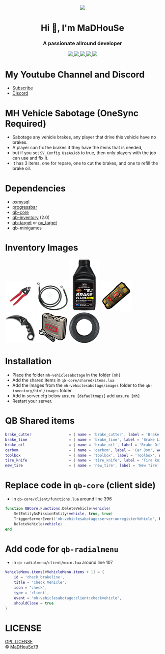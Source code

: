 <p align="center">
    <img width="140" src="https://icons.iconarchive.com/icons/iconarchive/red-orb-alphabet/128/Letter-M-icon.png" />  
    <h1 align="center">Hi 👋, I'm MaDHouSe</h1>
    <h3 align="center">A passionate allround developer </h3>    
</p>

<p align="center">
    <a href="https://github.com/MaDHouSe79/mh-vehiclesabotage/issues">
        <img src="https://img.shields.io/github/issues/MaDHouSe79/mh-vehiclesabotage"/> 
    </a>
    <a href="https://github.com/MaDHouSe79/mh-vehiclesabotage/watchers">
        <img src="https://img.shields.io/github/watchers/MaDHouSe79/mh-vehiclesabotage"/> 
    </a> 
    <a href="https://github.com/MaDHouSe79/mh-vehiclesabotage/network/members">
        <img src="https://img.shields.io/github/forks/MaDHouSe79/mh-vehiclesabotage"/> 
    </a>  
    <a href="https://github.com/MaDHouSe79/mh-vehiclesabotage/stargazers">
        <img src="https://img.shields.io/github/stars/MaDHouSe79/mh-vehiclesabotage?color=white"/> 
    </a>
    <a href="https://github.com/MaDHouSe79/mh-vehiclesabotage/blob/main/LICENSE">
        <img src="https://img.shields.io/github/license/MaDHouSe79/mh-vehiclesabotage?color=black"/> 
    </a>      
</p>

# My Youtube Channel and Discord
- [Subscribe](https://www.youtube.com/c/@MaDHouSe79) 
- [Discord](https://discord.gg/vJ9EukCmJQ)

# MH Vehicle Sabotage (OneSync Required)
- Sabotage any vehicle brakes, any player that drive this vehicle have no brakes.
- A player can fix the brakes if they have the items that is needed,
- but if you set `SV_Config.UseAsJob` to true, then only players with the job can use and fix it.
- It has 3 items, one for repare, one to cut the brakes, and one to refill the brake oil.

# Dependencies
- [oxmysql](https://github.com/overextended/oxmysql/releases/tag/v1.9.3)
- [progressbar](https://github.com/qbcore-framework/qb-core/progressbar)
- [qb-core](https://github.com/qbcore-framework/qb-core)
- [qb-inventory](https://github.com/qbcore-framework/qb-core/qb-inventory) (2.0)
- [qb-target](https://github.com/qbcore-framework/qb-target) or [ox_target](https://github.com/overextended/ox_target/releases)
- [qb-minigames](https://github.com/qbcore-framework/qb-core/qb-minigames)

# Inventory Images
![alttext](https://github.com/MaDHouSe79/mh-vehiclesabotage/blob/main/image/brake_cutter.png?raw=true)
![alttext](https://github.com/MaDHouSe79/mh-vehiclesabotage/blob/main/image/brake_line.png?raw=true)
![alttext](https://github.com/MaDHouSe79/mh-vehiclesabotage/blob/main/image/brake_oil.png?raw=true)
![alttext](https://github.com/MaDHouSe79/mh-vehiclesabotage/blob/main/image/carbom.png?raw=true)
![alttext](https://github.com/MaDHouSe79/mh-vehiclesabotage/blob/main/image/tire_knife.png?raw=true)
![alttext](https://github.com/MaDHouSe79/mh-vehiclesabotage/blob/main/image/toolbox.png?raw=true)
![alttext](https://github.com/MaDHouSe79/mh-vehiclesabotage/blob/main/image/new_tire.png?raw=true)

# Installation
- Place the folder `mh-vehiclesabotage` in the folder `[mh]`
- Add the shared items in `qb-core/shared/items.lua`
- Add the images from the `mh-vehiclesabotage/images` folder to the `qb-inventory/html/images` folder.
- Add in server.cfg below `ensure [defaultmaps]` add `ensure [mh]`
- Restart your server.

# QB Shared items
```lua
brake_cutter                 = { name = 'brake_cutter', label = 'Brake Cutter', weight = 100, type = 'item', image = 'brake_cutter.png', unique = true, useable = true, shouldClose = true, description = 'A Brake Cutter to cut brake lines' },
brake_line                   = { name = 'brake_line', label = 'Brake Line', weight = 200, type = 'item', image = 'brake_line.png', unique = false, useable = true, shouldClose = true, description = 'A brake line to fix a vehicle brake' },
brake_oil                    = { name = 'brake_oil', label = 'Brake Oil', weight = 500, type = 'item', image = 'brake_oil.png', unique = false, useable = true, shouldClose = true, description = 'To refill your vehicle brake oil' },
carbom                       = { name = 'carbom', label = 'Car Bom', weight = 1000, type = 'item', image = 'carbom.png', unique = true, useable = true, shouldClose = true, description = 'A carbom' },
toolbox                      = { name = 'toolbox', label = 'Toolbox', weight = 1000, type = 'item', image = 'toolbox.png', unique = false, useable = true, shouldClose = true, description = 'Toolbox' },
tire_knife                   = { name = 'tire_knife', label = 'Tire knife', weight = 100, type = 'item', image = 'tire_knife.png', unique = true, useable = true, shouldClose = true, description = 'A Tire knife' },
new_tire                     = { name = 'new_tire', label = 'New Tire', weight = 2500, type = 'item', image = 'new_tire.png', unique = true, useable = true, shouldClose = true, description = 'A new vehicle tire' },
```

# Replace code in `qb-core` (client side)
- in `qb-core/client/functions.lua` around line 396
```lua
function QBCore.Functions.DeleteVehicle(vehicle)
    SetEntityAsMissionEntity(vehicle, true, true)
    TriggerServerEvent('mh-vehiclesabotage:server:unregisterVehicle', NetworkGetNetworkIdFromEntity(vehicle)) -- or add here
    DeleteVehicle(vehicle)
end
```

# Add code for `qb-radialmenu`
- in `qb-radialmenu/client/main.lua` around line 107
```lua
VehicleMenu.items[#VehicleMenu.items + 1] = {
    id = 'check_brakeline',
    title = 'Check Vehicle',
    icon = "check",
    type = 'client',
    event = "mh-vehiclesabotage:client:checkvehicle",
    shouldClose = true
}
```

# LICENSE
[GPL LICENSE](./LICENSE)<br />
&copy; [MaDHouSe79](https://www.youtube.com/@MaDHouSe79)
